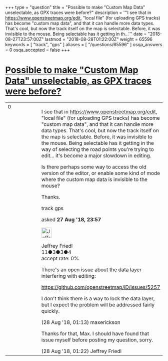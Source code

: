 +++
type = "question"
title = "Possible to make &quot;Custom Map Data&quot; unselectable, as GPX traces were before?"
description = '''I see that in https://www.openstreetmap.org/edit, &quot;local file&quot; (for uploading GPS tracks) has become &quot;custom map data&quot;, and that it can handle more data types. That&#x27;s cool, but now the track itself on the map is selectable. Before, it was invisible to the mouse. Being selectable has it getting in th...'''
date = "2018-08-27T23:57:00Z"
lastmod = "2018-08-28T01:22:00Z"
weight = 65596
keywords = [ "track", "gps" ]
aliases = [ "/questions/65596" ]
osqa_answers = 0
osqa_accepted = false
+++

<div class="headNormal">

# [Possible to make "Custom Map Data" unselectable, as GPX traces were before?](/questions/65596/possible-to-make-custom-map-data-unselectable-as-gpx-traces-were-before)

</div>

<div id="main-body">

<div id="askform">

<table id="question-table" style="width:100%;">
<colgroup>
<col style="width: 50%" />
<col style="width: 50%" />
</colgroup>
<tbody>
<tr>
<td style="width: 30px; vertical-align: top"><div class="vote-buttons">
<span id="post-65596-upvote" class="ajax-command post-vote up" rel="nofollow" title="I like this post (click again to cancel)"> </span>
<div id="post-65596-score" class="post-score" title="current number of votes">
0
</div>
<span id="post-65596-downvote" class="ajax-command post-vote down" rel="nofollow" title="I dont like this post (click again to cancel)"> </span> <span id="favorite-mark" class="ajax-command favorite-mark" rel="nofollow" title="mark/unmark this question as favorite (click again to cancel)"> </span>
<div id="favorite-count" class="favorite-count">
&#10;</div>
</div></td>
<td><div id="item-right">
<div class="question-body">
<p>I see that in <a href="https://www.openstreetmap.org/edit,">https://www.openstreetmap.org/edit,</a> "local file" (for uploading GPS tracks) has become "custom map data", and that it can handle more data types. That's cool, but now the track itself on the map is selectable. Before, it was invisible to the mouse. Being selectable has it getting in the way of selecting the road points you're trying to edit... it's become a major slowdown in editing.</p>
<p>Is there perhaps some way to access the old version of the editor, or enable some kind of mode where the custom map data is invisible to the mouse?</p>
<p>Thanks.</p>
</div>
<div id="question-tags" class="tags-container tags">
<span class="post-tag tag-link-track" rel="tag" title="see questions tagged &#39;track&#39;">track</span> <span class="post-tag tag-link-gps" rel="tag" title="see questions tagged &#39;gps&#39;">gps</span>
</div>
<div id="question-controls" class="post-controls">
&#10;</div>
<div class="post-update-info-container">
<div class="post-update-info post-update-info-user">
<p>asked <strong>27 Aug '18, 23:57</strong></p>
<img src="https://secure.gravatar.com/avatar/6917e7624a11a0b92f92528c36cce52f?s=32&amp;d=identicon&amp;r=g" class="gravatar" width="32" height="32" alt="Jeffrey%20Friedl&#39;s gravatar image" />
<p><span>Jeffrey Friedl</span><br />
<span class="score" title="11 reputation points">11</span><span title="3 badges"><span class="badge1">●</span><span class="badgecount">3</span></span><span title="3 badges"><span class="silver">●</span><span class="badgecount">3</span></span><span title="4 badges"><span class="bronze">●</span><span class="badgecount">4</span></span><br />
<span class="accept_rate" title="Rate of the user&#39;s accepted answers">accept rate:</span> <span title="Jeffrey Friedl has no accepted answers">0%</span></p>
</div>
</div>
<div id="comments-container-65596" class="comments-container">
<span id="65599"></span>
<div id="comment-65599" class="comment">
<div id="post-65599-score" class="comment-score">
&#10;</div>
<div class="comment-text">
<p>There's an open issue about the data layer interfering with editing:</p>
<p><a href="https://github.com/openstreetmap/iD/issues/5257">https://github.com/openstreetmap/iD/issues/5257</a></p>
<p>I don't think there is a way to lock the data layer, but I expect the problem will be addressed fairly quickly.</p>
</div>
<div id="comment-65599-info" class="comment-info">
<span class="comment-age">(28 Aug '18, 01:13)</span> <span class="comment-user userinfo">maxerickson</span>
</div>
</div>
<span id="65600"></span>
<div id="comment-65600" class="comment">
<div id="post-65600-score" class="comment-score">
&#10;</div>
<div class="comment-text">
<p>Thanks for that, Max. I should have found that issue myself before posting my question, sorry.</p>
</div>
<div id="comment-65600-info" class="comment-info">
<span class="comment-age">(28 Aug '18, 01:22)</span> <span class="comment-user userinfo">Jeffrey Friedl</span>
</div>
</div>
</div>
<div id="comment-tools-65596" class="comment-tools">
&#10;</div>
<div class="clear">
&#10;</div>
<div id="comment-65596-form-container" class="comment-form-container">
&#10;</div>
<div class="clear">
&#10;</div>
</div></td>
</tr>
</tbody>
</table>

</div>

</div>

